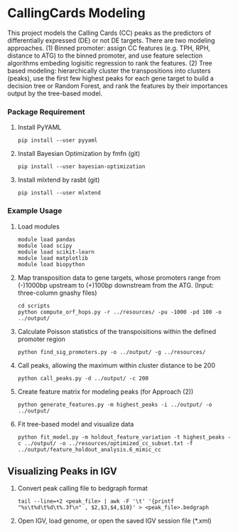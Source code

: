# CallingCards Modeling

This project models the Calling Cards (CC) peaks as the predictors of differentially expressed (DE) or not DE targets. There are two modeling approaches. (1) Binned promoter: assign CC features (e.g. TPH, RPH, distance to ATG) to the binned promoter, and use feature selection algorithms embeding logisitic regression to rank the features. (2) Tree based modeling: hierarchically cluster the transpositions into clusters (peaks), use the first few highest peaks for each gene target to build a decision tree or Random Forest, and rank the features by their importances output by the tree-based model. 

### Package Requirement

1. Install PyYAML
    
    ```
    pip install --user pyyaml
    ```

2. Install Bayesian Optimization by fmfn (git)

    ```
    pip install --user bayesian-optimization
    ```

3. Install mlxtend by rasbt (git)

    ```
    pip install --user mlxtend  
    ```

### Example Usage

1. Load modules

	```
	module load pandas
	module load scipy
	module load scikit-learn
    module load matplotlib
	module load biopython
    ```

2. Map transposition data to gene targets, whose promoters range from (-)1000bp upstream to (+)100bp downstream from the ATG. (Input: three-column gnashy files)

	```
	cd scripts
	python compute_orf_hops.py -r ../resources/ -pu -1000 -pd 100 -o ../output/
	```

3. Calculate Poisson statistics of the transpoisitions within the defined promoter region
    ```
    python find_sig_promoters.py -o ../output/ -g ../resources/
    ``` 

4. Call peaks, allowing the maximum within cluster distance to be 200

	```
	python call_peaks.py -d ../output/ -c 200
	``` 

5. Create feature matrix for modeling peaks (for Approach (2))

	```
	python generate_features.py -m highest_peaks -i ../output/ -o ../output/
	```

6. Fit tree-based model and visualize data
	
	```
    python fit_model.py -m holdout_feature_variation -t highest_peaks -c ../output/ -o ../resources/optimized_cc_subset.txt -f ../output/feature_holdout_analysis.6_mimic_cc
	```

## Visualizing Peaks in IGV

1. Convert peak calling file to bedgraph format

    ```
    tail --line=+2 <peak_file> | awk -F '\t' '{printf "%s\t%d\t%d\t%.3f\n" , $2,$3,$4,$10}' > <peak_file>.bedgraph
    ```

2. Open IGV, load genome, or open the saved IGV session file (*.xml)

